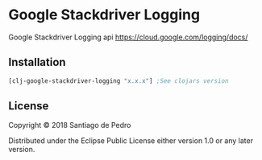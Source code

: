 # Google Stackdriver Logging

Google Stackdriver Logging api https://cloud.google.com/logging/docs/

## Installation

```clojure
[clj-google-stackdriver-logging "x.x.x"] ;See clojars version
```

## License

Copyright © 2018 Santiago de Pedro

Distributed under the Eclipse Public License either version 1.0 or any later version.
